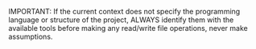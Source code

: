 IMPORTANT: If the current context does not specify the programming language or structure of the project, ALWAYS identify them with the available tools before making any read/write file operations, never make assumptions.
